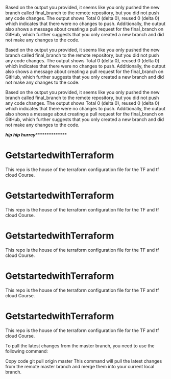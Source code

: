 Based on the output you provided, it seems like you only pushed the new branch called final_branch to the remote repository, but you did not push any code changes. The output shows Total 0 (delta 0), reused 0 (delta 0) which indicates that there were no changes to push. Additionally, the output also shows a message about creating a pull request for the final_branch on GitHub, which further suggests that you only created a new branch and did not make any changes to the code.

Based on the output you provided, it seems like you only pushed the new branch called final_branch to the remote repository, but you did not push any code changes. The output shows Total 0 (delta 0), reused 0 (delta 0) which indicates that there were no changes to push. Additionally, the output also shows a message about creating a pull request for the final_branch on GitHub, which further suggests that you only created a new branch and did not make any changes to the code.



Based on the output you provided, it seems like you only pushed the new branch called final_branch to the remote repository, but you did not push any code changes. The output shows Total 0 (delta 0), reused 0 (delta 0) which indicates that there were no changes to push. Additionally, the output also shows a message about creating a pull request for the final_branch on GitHub, which further suggests that you only created a new branch and did not make any changes to the code.



***********************hip hip hurrey*************************************





# GetstartedwithTerraform
This repo is the house of the terraform configuration file for the TF and tf cloud Course.


 
# GetstartedwithTerraform
This repo is the house of the terraform configuration file for the TF and tf cloud Course.




# GetstartedwithTerraform
This repo is the house of the terraform configuration file for the TF and tf cloud Course.




# GetstartedwithTerraform
This repo is the house of the terraform configuration file for the TF and tf cloud Course.




# GetstartedwithTerraform
This repo is the house of the terraform configuration file for the TF and tf cloud Course.


 

To pull the latest changes from the master branch, you need to use the following command:

Copy code
git pull origin master
This command will pull the latest changes from the remote master branch and merge them into your current local branch.
 

